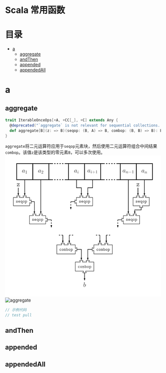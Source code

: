 # Scala 常用函数

目录
=================
   * [a](#a)
      * [aggregate](#aggregate)
      * [andThen](#andthen)
      * [appended](#appended)
      * [appendedAll](#appendedall)
# a
## aggregate
```scala
trait IterableOnceOps[+A, +CC[_], +C] extends Any {
  @deprecated("`aggregate` is not relevant for sequential collections. Use `foldLeft(z)(seqop)` instead.", "2.13.0")
  def aggregate[B](z: => B)(seqop: (B, A) => B, combop: (B, B) => B): B = foldLeft(z)(seqop)
}
```
`aggregate`将二元运算符应用于`seqop`元素块，然后使用二元运算符组合中间结果`combop`。该值`z`是该类型的零元素`B`，可以多次使用。
![aggregate](./images/scala-functions/aggregate.svg)
![aggregate](https://github.com/GourdErwa/scala-advanced/blob/master/scala-break-through-notes/images/scala-functions/aggregate.svg)
```scala
// 示例代码
// test pull
```
## andThen
## appended
## appendedAll
